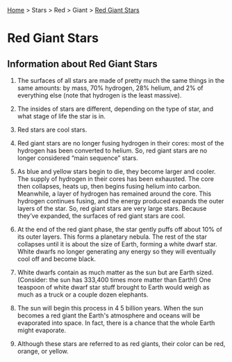 <p><a href="/">Home</a> > Stars > Red > Giant > <a href=".">Red Giant Stars</a> </p>

# Red Giant Stars

## Information about Red Giant Stars

1.	The surfaces of all stars are made of pretty much the same things in the same amounts: by mass, 70% hydrogen, 28% helium, and 2% of everything else (note that hydrogen is the least massive).

2.	The insides of stars are different, depending on the type of star, and what stage of life the star is in.

3.	Red stars are cool stars.

4.	Red giant stars are no longer fusing hydrogen in their cores: most of the hydrogen has been converted to helium.  So, red giant stars are no longer considered “main sequence” stars.

5.	As blue and yellow stars begin to die, they become larger and cooler.  The supply of hydrogen in their cores has been exhausted.  The core then collapses, heats up, then begins fusing helium into carbon.  Meanwhile, a layer of hydrogen has remained around the core.  This hydrogen continues fusing, and the energy produced expands the outer layers of the star.  So, red giant stars are very large stars.  Because they’ve expanded, the surfaces of red giant stars are cool. 

6.	At the end of the red giant phase, the star gently puffs off about 10% of its outer layers.  This forms a planetary nebula.  The rest of the star collapses until it is about the size of Earth, forming a white dwarf star.  White dwarfs no longer generating any energy so they will eventually cool off and become black.

7.	White dwarfs contain as much matter as the sun but are Earth sized. (Consider: the sun has 333,400 times more matter than Earth!)  One teaspoon of white dwarf star stuff brought to Earth would weigh as much as a truck or a couple dozen elephants.

8.	The sun will begin this process in 4 5 billion years.  When the sun becomes a red giant the Earth's atmosphere and oceans will be evaporated into space.   In fact, there is a chance that the whole Earth might evaporate.

9.	Although these stars are referred to as red giants, their color can be red, orange, or yellow.
 


